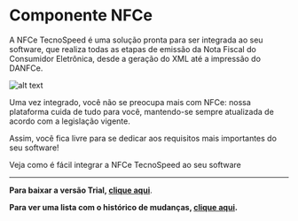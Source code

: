 ﻿# Componente NFCe

A NFCe TecnoSpeed é uma solução pronta para ser integrada ao seu software, que realiza todas as etapas de emissão da Nota Fiscal do Consumidor Eletrônica, desde a geração do XML até a impressão do DANFCe.

![alt text](https://tecnospeed.com.br/images/workflow-nfce.svg "Fluxo de emissão NFCe")

Uma vez integrado, você não se preocupa mais com NFCe: nossa plataforma cuida de tudo para você, mantendo-se sempre atualizada de acordo com a legislação vigente.

Assim, você fica livre para se dedicar aos requisitos mais importantes do seu software!

Veja como é fácil integrar a NFCe TecnoSpeed ao seu software

***

**Para baixar a versão Trial, [clique aqui](https://s3-sa-east-1.amazonaws.com/tecnospeed-trial/setup_nfce_tecnoaccount_9.1.67.8845.exe "Baixar o Componente NFCe Trial")**.

**Para ver uma lista com o histórico de mudanças, [clique aqui](https://github.com/tecnospeed/Componente-NFCe/blob/master/CHANGELOG.md "Changelog").**

